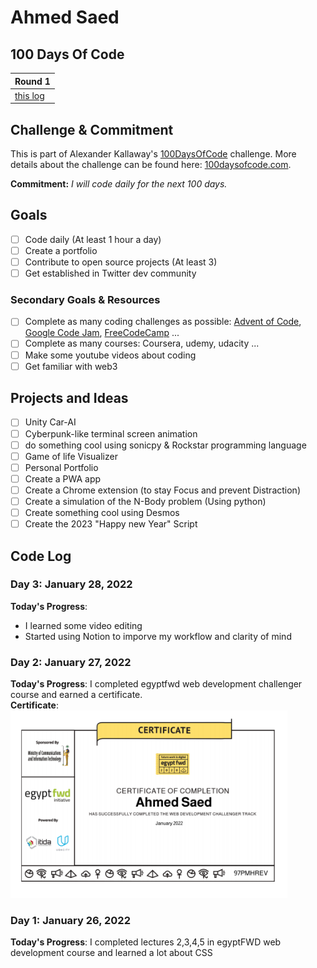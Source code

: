 # Ahmed Saed

## 100 Days Of Code

| Round 1 |
| --- | 
| [this log](https://github.com/Ahmedsaed/100-days-of-code/tree/main#code-log) | 

## Challenge & Commitment
This is part of Alexander Kallaway's [100DaysOfCode](https://github.com/Kallaway/100-days-of-code "the official repo") challenge. More details about the challenge can be found here: [100daysofcode.com](http://100daysofcode.com/ "100daysofcode.com").


**Commitment:** *I will code daily for the next 100 days.*

## Goals

- [ ] Code daily (At least 1 hour a day)
- [ ] Create a portfolio
- [ ] Contribute to open source projects (At least 3)
- [ ] Get established in Twitter dev community

### Secondary Goals & Resources

- [ ] Complete as many coding challenges as possible: [Advent of Code](https://adventofcode.com), [Google Code Jam](https://codingcompetitions.withgoogle.com/codejam), [FreeCodeCamp](https://www.freecodecamp.org/) ...
- [ ] Complete as many courses: Coursera, udemy, udacity ...
- [ ] Make some youtube videos about coding
- [ ] Get familiar with web3

## Projects and Ideas

- [ ] Unity Car-AI 
- [ ] Cyberpunk-like terminal screen animation
- [ ] do something cool using sonicpy & Rockstar programming language
- [ ] Game of life Visualizer
- [ ] Personal Portfolio
- [ ] Create a PWA app
- [ ] Create a Chrome extension (to stay Focus and prevent Distraction)
- [ ] Create a simulation of the N-Body problem (Using python)
- [ ] Create something cool using Desmos
- [ ] Create the 2023 "Happy new Year" Script

## Code Log
<!--
### Day 1: January,10 2017 - Saturday
**Project:**
**Progress:**
**Thoughts:**
**Link to Work:**
-->

### Day 3: January 28, 2022
**Today's Progress**: 
- I learned some video editing 
- Started using Notion to imporve my workflow and clarity of mind

### Day 2: January 27, 2022
**Today's Progress**: I completed egyptfwd web development challenger course and earned a certificate.  
**Certificate**:   
<img src="https://github.com/Ahmedsaed/100-days-of-code/blob/main/Assets/EgyptFWD%20Wed%20Development%20Challenger.png" height="300em">

### Day 1: January 26, 2022
**Today's Progress**: I completed lectures 2,3,4,5 in egyptFWD web development course and learned a lot about CSS
